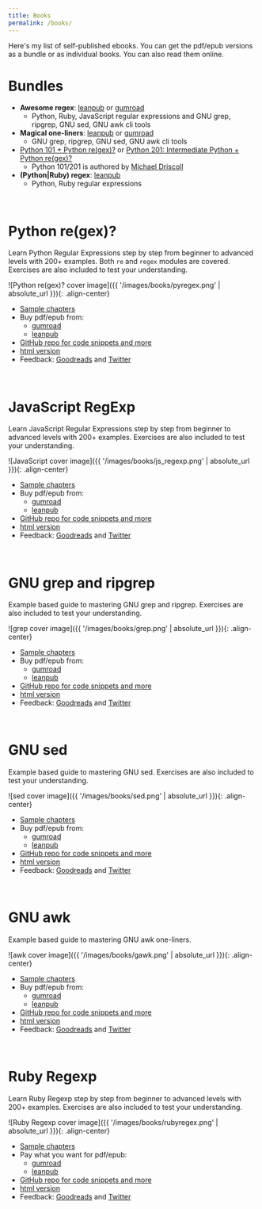 ```yaml
---
title: Books
permalink: /books/
---
```


Here's my list of self-published ebooks. You can get the pdf/epub versions as a bundle or as individual books. You can also read them online.

# Bundles

* **Awesome regex**: [leanpub](https://leanpub.com/b/regex) or [gumroad](https://gumroad.com/l/regex)
    * Python, Ruby, JavaScript regular expressions and GNU grep, ripgrep, GNU sed, GNU awk cli tools
* **Magical one-liners**: [leanpub](https://leanpub.com/b/oneliners) or [gumroad](https://gumroad.com/l/oneliners)
    * GNU grep, ripgrep, GNU sed, GNU awk cli tools
* [Python 101 + Python re(gex)?](https://leanpub.com/b/python101pythonregex) or [Python 201: Intermediate Python + Python re(gex)?](https://leanpub.com/b/python201_and_regex)
    * Python 101/201 is authored by [Michael Driscoll](https://www.blog.pythonlibrary.org/)
* **(Python\|Ruby) regex**: [leanpub](https://leanpub.com/b/pythonrubyregex)
    * Python, Ruby regular expressions

<br>

# Python re(gex)?

Learn Python Regular Expressions step by step from beginner to advanced levels with 200+ examples. Both `re` and `regex` modules are covered. Exercises are also included to test your understanding.

![Python re(gex)? cover image]({{ '/images/books/pyregex.png' | absolute_url }}){: .align-center}

* [Sample chapters](https://github.com/learnbyexample/py_regular_expressions/blob/master/sample_chapters/Python_Regex_sample.pdf)
* Buy pdf/epub from:
    * [gumroad](https://gumroad.com/l/py_regex)
    * [leanpub](https://leanpub.com/py_regex)
* [GitHub repo for code snippets and more](https://github.com/learnbyexample/py_regular_expressions)
* [html version](https://learnbyexample.github.io/py_regular_expressions/)
* Feedback: [Goodreads](https://www.goodreads.com/book/show/47142552-python-re-gex) and [Twitter](https://twitter.com/learn_byexample)

<br>

# JavaScript RegExp

Learn JavaScript Regular Expressions step by step from beginner to advanced levels with 200+ examples. Exercises are also included to test your understanding.

![JavaScript cover image]({{ '/images/books/js_regexp.png' | absolute_url }}){: .align-center}

* [Sample chapters](https://github.com/learnbyexample/learn_js_regexp/blob/master/sample_chapters/js_regexp_sample_chapters.pdf)
* Buy pdf/epub from:
    * [gumroad](https://gumroad.com/l/js_regexp)
    * [leanpub](https://leanpub.com/js_regexp)
* [GitHub repo for code snippets and more](https://github.com/learnbyexample/learn_js_regexp)
* [html version](https://learnbyexample.github.io/learn_js_regexp/)
* Feedback: [Goodreads](https://www.goodreads.com/book/show/49090622-javascript-regexp) and [Twitter](https://twitter.com/learn_byexample)

<br>

# GNU grep and ripgrep

Example based guide to mastering GNU grep and ripgrep. Exercises are also included to test your understanding.

![grep cover image]({{ '/images/books/grep.png' | absolute_url }}){: .align-center}

* [Sample chapters](https://github.com/learnbyexample/learn_gnugrep_ripgrep/blob/master/sample_chapters/grep_sample_chapters.pdf)
* Buy pdf/epub from:
    * [gumroad](https://gumroad.com/l/gnugrep_ripgrep)
    * [leanpub](https://leanpub.com/gnugrep_ripgrep)
* [GitHub repo for code snippets and more](https://github.com/learnbyexample/learn_gnugrep_ripgrep)
* [html version](https://learnbyexample.github.io/learn_gnugrep_ripgrep/)
* Feedback: [Goodreads](https://www.goodreads.com/book/show/47406700-gnu-grep-and-ripgrep) and [Twitter](https://twitter.com/learn_byexample)

<br>

# GNU sed

Example based guide to mastering GNU sed. Exercises are also included to test your understanding.

![sed cover image]({{ '/images/books/sed.png' | absolute_url }}){: .align-center}

* [Sample chapters](https://github.com/learnbyexample/learn_gnused/blob/master/sample_chapters/sed_sample_chapters.pdf)
* Buy pdf/epub from:
    * [gumroad](https://gumroad.com/l/gnu_sed)
    * [leanpub](https://leanpub.com/gnu_sed)
* [GitHub repo for code snippets and more](https://github.com/learnbyexample/learn_gnused)
* [html version](https://learnbyexample.github.io/learn_gnused/)
* Feedback: [Goodreads](https://www.goodreads.com/book/show/48641172-gnu-sed) and [Twitter](https://twitter.com/learn_byexample)

<br>

# GNU awk

Example based guide to mastering GNU awk one-liners.

![awk cover image]({{ '/images/books/gawk.png' | absolute_url }}){: .align-center}

* [Sample chapters](https://github.com/learnbyexample/learn_gnuawk/blob/master/sample_chapters/awk_sample_chapters.pdf)
* Buy pdf/epub from:
    * [gumroad](https://gumroad.com/l/gnu_awk)
    * [leanpub](https://leanpub.com/gnu_awk)
* [GitHub repo for code snippets and more](https://github.com/learnbyexample/learn_gnuawk)
* [html version](https://learnbyexample.github.io/learn_gnuawk/)
* Feedback: [Goodreads](https://www.goodreads.com/book/show/52758608-gnu-awk) and [Twitter](https://twitter.com/learn_byexample)

<br>

# Ruby Regexp

Learn Ruby Regexp step by step from beginner to advanced levels with 200+ examples. Exercises are also included to test your understanding.

![Ruby Regexp cover image]({{ '/images/books/rubyregex.png' | absolute_url }}){: .align-center}

* [Sample chapters](https://github.com/learnbyexample/Ruby_Regexp/blob/master/sample_chapters/ruby_regexp_sample.pdf)
* Pay what you want for pdf/epub:
    * [gumroad](https://gumroad.com/l/rubyregexp)
    * [leanpub](https://leanpub.com/rubyregexp)
* [GitHub repo for code snippets and more](https://github.com/learnbyexample/Ruby_Regexp)
* [html version](https://learnbyexample.github.io/Ruby_Regexp/)
* Feedback: [Goodreads](https://www.goodreads.com/book/show/48641238-ruby-regexp) and [Twitter](https://twitter.com/learn_byexample)

